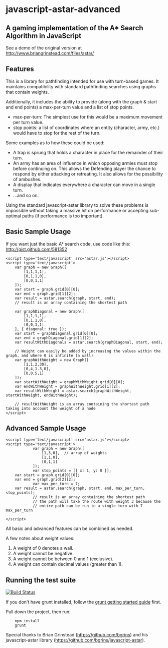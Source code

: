 # javascript-astar-advanced

## A gaming implementation of the A* Search Algorithm in JavaScript

See a demo of the original version at http://www.briangrinstead.com/files/astar/

## Features

This is a library for pathfinding intended for use with turn-based games. It
maintains compatibility with standard pathfinding searches using graphs that 
contain weights.

Additionally, it includes the ability to provide (along with the graph & start
 and end points) a max-per-turn value and a list of stop points.

* max-per-turn: The simplest use for this would be a maximum movement per turn
value.
* stop points: a list of coordinates where an entity (character, army, etc.)
  would have to stop for the rest of the turn.

Some examples as to how these could be used:

* A trap is sprung that holds a character in place for the remainder of their
turn.
* An army has an area of influence in which opposing armies must stop before
continuing on. This allows the  Defending player the chance to respond by
either attacking or retreating. It also allows for the possibility of ambushes.
* A display that indicates everywhere a character can move in a single turn.
* ...and so on.

Using the standard javascript-astar library to solve these problems is
impossible without taking a massive hit on performance or accepting sub-optimal
paths (if performance is too important).

## Basic Sample Usage

If you want just the basic A* search code, use code like this: http://gist.github.com/581352

	<script type='text/javascript' src='astar.js'></script>
	<script type='text/javascript'>
		var graph = new Graph([
			[1,1,1,1],
			[0,1,1,0],
			[0,0,1,1]
		]);
		var start = graph.grid[0][0];
		var end = graph.grid[1][2];
		var result = astar.search(graph, start, end);
		// result is an array containing the shortest path

		var graphDiagonal = new Graph([
			[1,1,1,1],
			[0,1,1,0],
			[0,0,1,1]
		], { diagonal: true });
		var start = graphDiagonal.grid[0][0];
		var end = graphDiagonal.grid[1][2];
		var resultWithDiagonals = astar.search(graphDiagonal, start, end);

		// Weight can easily be added by increasing the values within the graph, and where 0 is infinite (a wall)
		var graphWithWeight = new Graph([
			[1,1,2,30],
			[0,4,1.3,0],
			[0,0,5,1]
		]);
		var startWithWeight = graphWithWeight.grid[0][0];
		var endWithWeight = graphWithWeight.grid[1][2];
		var resultWithWeight = astar.search(graphWithWeight, startWithWeight, endWithWeight);

		// resultWithWeight is an array containing the shortest path taking into account the weight of a node
	</script>

## Advanced Sample Usage

	<script type='text/javascript' src='astar.js'></script>
	<script type='text/javascript'>
                var graph = new Graph([
                    [1,3,0],  // array of weights
                    [1,1,0],
                    [0,1,1]
                ]);
                var stop_points = [{ x: 1, y: 0 }];
		var start = graph.grid[0][0];
		var end = graph.grid[2][2];
                var max_per_turn = 7;
		var result = astar.search(graph, start, end, max_per_turn, stop_points);
                // result is an array containing the shortest path
                // the path will take the route with weight 3 because the
                // entire path can be run in a single turn with 7 max_per_turn

	</script>

All basic and advanced features can be combined as needed.

A few notes about weight values:

1. A weight of 0 denotes a wall.
2. A weight cannot be negative.
3. A weight cannot be between 0 and 1 (exclusive).
4. A weight can contain decimal values (greater than 1).


## Running the test suite

[![Build Status](https://travis-ci.org/bgrins/javascript-astar.png?branch=master)](https://travis-ci.org/bgrins/javascript-astar)

If you don't have grunt installed, follow the [grunt getting started guide](http://gruntjs.com/getting-started) first.

Pull down the project, then run:

		npm install
		grunt

Special thanks to Brian Grinstead (https://github.com/bgrins) and his
javascript-astar library (https://github.com/bgrins/javascript-astar).

